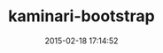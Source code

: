 ---
layout: post
title:  "kaminari-bootstrap"
repo:   "mcasimir/kaminari-bootstrap"
date:   2015-02-18 17:14:52
gemurl: http://github.com/mcasimir/kaminari-bootstrap
---